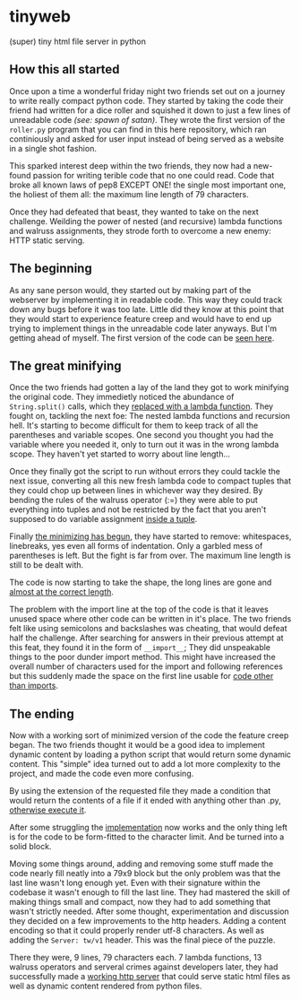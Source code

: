 # tinyweb

(super) tiny html file server in python

## How this all started

Once upon a time a wonderful friday night two friends set out on a journey to write really compact
python code. They started by taking the code their friend had written for a dice roller and
squished it down to just a few lines of unreadable code *(see: spawn of satan)*. They wrote the first
version of the `roller.py` program that you can find in this here repository, which ran continiously and
asked for user input instead of being served as a website in a single shot fashion.

This sparked interest deep within the two friends, they now had a new-found passion for writing terible
code that no one could read. Code that broke all known laws of pep8 EXCEPT ONE! the single most important one,
the holiest of them all: the maximum line length of 79 characters.

Once they had defeated that beast, they wanted to take on the next challenge. Weilding
the power of nested (and recursive) lambda functions and walruss
assignments, they strode forth to overcome a new enemy: HTTP static serving.

## The beginning

As any sane person would, they started out by making part of the webserver by implementing it in readable code.
This way they could track down any bugs before it was too late. Little did they know at this point that they
would start to experience feature creep and would have to end up trying to implement things in the unreadable
code later anyways. But I'm getting ahead of myself.
The first version of the code can be [seen here](https://github.com/pelp/tinyweb/commit/69cf7c0fa79e203b379a1b9e7c9263674dde1b09).

## The great minifying

Once the two friends had gotten a lay of the land they got to work minifying the original code.
They immedietly noticed the abundance of `String.split()` calls, which they [replaced with a lambda function](https://github.com/pelp/tinyweb/commit/61b26df208d340d11fb1ea8f9a22fda92e9cf012).
They fought on, tackling the next foe: The nested lambda functions and recursion hell.
It's starting to become difficult for them to keep track of all the parentheses and
variable scopes. One second you thought you had the variable where you needed it,
only to turn out it was in the wrong lambda scope. They haven't yet started to worry about line length...

Once they finally got the script to run without errors they could tackle the next
issue, converting all this new fresh lambda code to compact tuples that they could
chop up between lines in whichever way they desired. By bending the rules of the walruss
operator (:=) they were able to put everything into tuples and not be restricted by the
fact that you aren't supposed to do variable assignment [inside a tuple](https://github.com/pelp/tinyweb/commit/745ff1dfa310aeb0e29a2d8929050e36507a4012).

Finally [the minimizing has begun](https://github.com/pelp/tinyweb/commit/4e807a10c7963555fd864f304530a694fc32dc8a), they have started to remove: whitespaces,
linebreaks, yes even all forms of indentation. Only a garbled mess of parentheses is left.
But the fight is far from over. The maximum line length is still to be dealt with.

The code is now starting to take the shape, the long lines are gone and [almost at the correct length](https://github.com/pelp/tinyweb/commit/7a07b77df1299f2bc6961a166b159d9a30464fbd).

The problem with the import line at the top of the code is that it leaves unused space where other
code can be written in it's place. The two friends felt like using semicolons and backslashes was
cheating, that would defeat half the challenge. After searching for answers in their previous attempt at this feat,
they found it in the form of `__import__`; They did unspeakable things to the poor dunder import method.
This might have increased the overall number of characters used for the import and following references but
this suddenly made the space on the first line usable for [code other than imports](https://github.com/pelp/tinyweb/commit/3fc1cd6320112bdfd6601a4e80087595fa166d59).

## The ending

Now with a working sort of minimized version of the code the feature creep began. The two friends thought it
would be a good idea to implement dynamic content by loading a python script that would return some dynamic content.
This "simple" idea turned out to add a lot more complexity to the project, and made the code even more confusing.

By using the extension of the requested file they made a condition that would return the contents of a file if it
ended with anything other than .py, [otherwise execute it](https://github.com/pelp/tinyweb/commit/8e1e142ef28716a573f5b4b849caaafdd8b8579d).

After some struggling the [implementation](https://github.com/pelp/tinyweb/commit/253ae1ec8f228821df10730cf85cca69f2287785) now works and the only
thing left is for the code to be form-fitted to the character limit. And be turned into a solid block.

Moving some things around, adding and removing some stuff made the code nearly fill neatly into a 79x9 block
but the only problem was that the last line wasn't long enough yet. Even with their signature within the
codebase it wasn't enough to fill the last line. They had mastered the skill of making things small and compact,
now they had to add something that wasn't strictly needed. After some thought, experimentation and discussion they decided on
a few improvements to the http headers. Adding a content encoding so that it could properly render utf-8 characters. As well as
adding the `Server: tw/v1` header. This was the final piece of the puzzle.

There they were, 9 lines, 79 characters each. 7 lambda functions, 13 walruss operators and serveral crimes against developers later, they had successfully made
a [working http server](https://github.com/pelp/tinyweb/commit/9c4d129a35801ebf454c7c4f335f74eb838e37db) that could serve static html files as well as
dynamic content rendered from python files.
